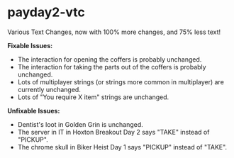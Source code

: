# payday2-vtc
Various Text Changes, now with 100% more changes, and 75% less text!

**Fixable Issues:**
- The interaction for opening the coffers is probably unchanged.
- The interaction for taking the parts out of the coffers is probably unchanged.
- Lots of multiplayer strings (or strings more common in multiplayer) are currently unchanged.
- Lots of "You require X item" strings are unchanged.

**Unfixable Issues:**
- Dentist's loot in Golden Grin is unchanged.
- The server in IT in Hoxton Breakout Day 2 says "TAKE" instead of "PICKUP".
- The chrome skull in Biker Heist Day 1 says "PICKUP" instead of "TAKE".
